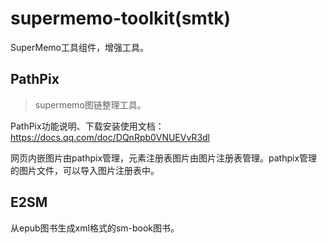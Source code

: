 # supermemo-toolkit(smtk)

SuperMemo工具组件，增强工具。


## PathPix

> supermemo图链整理工具。

PathPix功能说明、下载安装使用文档：https://docs.qq.com/doc/DQnRpb0VNUEVvR3dl

网页内嵌图片由pathpix管理，元素注册表图片由图片注册表管理。pathpix管理的图片文件，可以导入图片注册表中。

## E2SM

从epub图书生成xml格式的sm-book图书。
